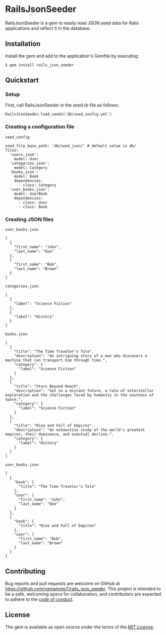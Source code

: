 # RailsJsonSeeder

RailsJsonSeeder is a gem to easily read JSON seed data for Rails applications and reflect it in the database.

## Installation

Install the gem and add to the application's Gemfile by executing:
```
$ gem install rails_json_seeder
```

## Quickstart
### Setup
First, call RailsJsonSeeder in the seed.rb file as follows:
```
RailsJsonSeeder.load_seeds('db/seed_config.yml')
```

### Creating a configuration file
`seed_config`
```
seed_file_base_path: 'db/seed_json/' # default value is db/
files:
  'users.json':
    model: User
  'categories.json':
    model: Category
  'books.json':
    model: Book
    dependencies:
      - class: Category
  'user_books.json':
    model: UserBook
    dependencies:
      - class: User
      - class: Book
```

### Creating JSON files
`user_books.json`
```
[
  {
    "first_name": "John",
    "last_name": "Doe"
  },
  {
    "first_name": "Bob",
    "last_name": "Brown"
  }
]
```
`categories.json`
```
[
  {
    "label": "Science Fiction"
  },
  {
    "label": "History"
  }
]
```
`books.json`
```
[
  {
    "title": "The Time Traveler's Tale",
    "description": "An intriguing story of a man who discovers a machine that can transport him through time.",
    "category": {
      "label": "Science Fiction"
    }
  },
  {
    "title": "Stars Beyond Reach",
    "description": "Set in a distant future, a tale of interstellar exploration and the challenges faced by humanity in the vastness of space.",
    "category": {
      "label": "Science Fiction"
    }
  },
  {
    "title": "Rise and Fall of Empires",
    "description": "An exhaustive study of the world's greatest empires, their dominance, and eventual decline.",
    "category": {
      "label": "History"
    }
  }
]
```
`user_books.json`
```
[
  {
    "book": {
      "title": "The Time Traveler's Tale"
    },
    "user": {
      "first_name": "John",
      "last_name": "Doe"
    }
  },
  {
    "book": {
      "title": "Rise and Fall of Empires"
    },
    "user": {
      "first_name": "Bob",
      "last_name": "Brown"
    }
  }
]
```

## Contributing

Bug reports and pull requests are welcome on GitHub at https://github.com/yamamoto7/rails_json_seeder. This project is intended to be a safe, welcoming space for collaboration, and contributors are expected to adhere to the [code of conduct](https://github.com/yamamoto7/rails_json_seeder/blob/main/CODE_OF_CONDUCT.md).

## License
The gem is available as open source under the terms of the [MIT License](https://opensource.org/licenses/MIT).

